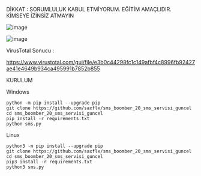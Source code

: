   DİKKAT : SORUMLULUK KABUL ETMİYORUM. EĞİTİM AMAÇLIDIR.  KİMSEYE İZİNSİZ ATMAYIN  
  
  ![image](https://github.com/user-attachments/assets/0c0df121-0292-4462-b9fe-52b2c960ee05)


![image](https://github.com/user-attachments/assets/8b157510-7e59-4354-9946-70ec27a47985)



  VirusTotal Sonucu :  
    
  https://www.virustotal.com/gui/file/e3b0c44298fc1c149afbf4c8996fb92427ae41e4649b934ca495991b7852b855  



   KURULUM  
        

     
    

  Windows  

    python -m pip install --upgrade pip  
    git clone https://github.com/saxflx/sms_boomber_20_sms_servisi_guncel  
    cd sms_boomber_20_sms_servisi_guncel  
    pip install -r requirements.txt  
    python sms.py  
    

 

  Linux    

    python3 -m pip install --upgrade pip  
    git clone https://github.com/saxflx/sms_boomber_20_sms_servisi_guncel   
    cd sms_boomber_20_sms_servisi_guncel  
    pip3 install -r requirements.txt  
    python3 sms.py  
    
 


